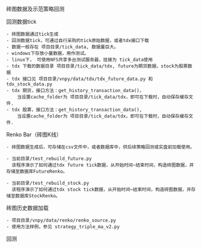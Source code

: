 砖图数据及示范策略回测

回测数据tick
    
    - 砖图数据通过tick生成
    - 回测数据tick，可通过自行采购的tick原始数据，或者tdx接口下载
    - 数据一般存在 项目目录/tick_data, 数据量巨大。 
    - windows下存放小量数据，用作测试。
    - linux下， 可使用NFS共享多台测试服务器，挂接为 tick_data使用
    - tdx 下载的数据目录 项目目录/tick_data/tdx, future为期货数据，stock为股票数据
    - tdx 接口见 项目目录/vnpy/data/tdx/tdx_future_data.py 和 tdx_stock_data.py
    - tdx 期货，接口方法：get_history_transaction_data()， 
        当设置cache_folder为 项目目录/tick_data/tdx，即可在下载时，自动保存缓存文件.
    - tdx 股票，接口方法：get_history_transaction_data(),
        当设置cache_folder为 项目目录/tick_data/tdx，即可在下载时，自动保存缓存文件.

Renko Bar（砖图K线）
    
    - 砖图数据生成后，可存储在csv文件中，或者数据库中，供后续策略回测或实盘前加载使用。
    
    - 当前目录/test_rebuild_future.py
      该程序演示了如何通过tdx future tick数据，从开始时间~结束时间，构造砖图数据，并存储至数据库FutureRenko。
      
    - 当前目录/test_rebuild_stock.py
      该程序演示了如何通过tdx stock tick数据，从开始时间~结束时间，构造砖图数据，并存储至数据库StockRenko。
     
砖图历史数据加载 

    - 项目目录/vnpy/data/renko/renko_source.py
    - 使用方法样例，参见 strategy_triple_ma_v2.py

回测
    
